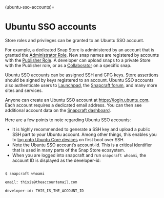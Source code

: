 (ubuntu-sso-accounts)=
# Ubuntu SSO accounts

Store roles and privileges can be granted to an Ubuntu SSO account.

For example, a dedicated Snap Store is administered by an account that is granted the [Administrator Role](project:#account-roles). New snap names are registered by accounts with the [Publisher Role](project:#account-roles). A developer can upload snaps to a private Store with the Publisher role, or as a [Collaborator](project:#account-roles) on a specific snap.

Ubuntu SSO accounts can be assigned SSH and GPG keys. Store [assertions](https://snapcraft.io/docs/assertions) should be signed by keys registered to an account. Ubuntu SSO accounts also authenticate users to [Launchpad](https://launchpad.net), the [Snapcraft forum](https://forum.snapcraft.io), and many more sites and services.

Anyone can create an Ubuntu SSO account at https://login.ubuntu.com. Each account requires a dedicated email address. You can then see additional account data on the [Snapcraft dashboard](https://dashboard.snapcraft.io/dev/account/).

Here are a few points to note regarding Ubuntu SSO accounts:

* It is highly recommended to generate a SSH key and upload a public SSH part to your Ubuntu account. Among other things, this enables you to [log onto Ubuntu Core devices](https://ubuntu.com/core/docs/system-user) on first boot over SSH.
* Note the Ubuntu SSO account’s account-id. This is a critical identifier that is used in many parts of the Snap Store ecosystem.
* When you are logged into snapcraft and run `snapcraft whoami`, the account ID is displayed as the developer-id:

```

$ snapcraft whoami

email: thisis@theaccountemail.com

developer-id: THIS_IS_THE_ACCOUNT_ID

```
